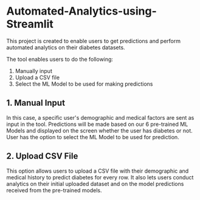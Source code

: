 # Automated-Analytics-using-Streamlit

This project is created to enable users to get predictions and perform automated analytics on their diabetes datasets.

The tool enables users to do the following:
1. Manually input 
2. Upload a CSV file
3. Select the ML Model to be used for making predictions

## 1. Manual Input
In this case, a specific user's demographic and medical factors are sent as input in the tool. Predictions will be made based on our 6 pre-trained ML Models and displayed on the screen whether the user has diabetes or not.
User has the option to select the ML Model to be used for prediction.

## 2. Upload CSV File
This option allows users to upload a CSV file with their demographic and medical history to predict diabetes for every row. It also lets users conduct analytics on their initial uploaded dataset and on the model predictions received from the pre-trained models.
